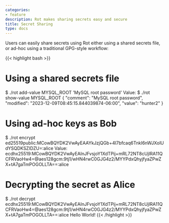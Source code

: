 ```yaml
---
categories:
- feature
description: Rot makes sharing secrets easy and secure
title: Secret Sharing
type: docs
---
```


Users can easily share secrets using Rot either using a shared secrets file, or ad-hoc using a traditional GPG-style workflow:

{{< highlight bash >}}
# Using a shared secrets file
$ ./rot add-value MYSQL_ROOT 'MySQL root password'
Value:
$ ./rot show-value MYSQL_ROOT
{
  "comment": "MySQL root password",
  "modified": "2023-12-09T08:45:15.844039874-06:00",
  "value": "hunter2"
}

# Using ad-hoc keys as Bob
$ ./rot encrypt ed25519public:MCowBQYDK2VwAyEAAYkJzjQGb+4I7bfcaq6TnkI6nWJXolUdYSQDKSZIDZU=:alice
Value:
ecdhx25519:MCowBQYDK2VwAyEAInJFvsjoY1XdTPij+mRL72NT8cUjIRA11QCFRVaoHw4=@aes128gcm:9tj1/wHN4rwC0GJG4z2/MYYPdxQhyjfyaZPwZX+tA7gaTmPOGOLLTA==:alice

# Decrypting the secret as Alice
$ ./rot decrypt ecdhx25519:MCowBQYDK2VwAyEAInJFvsjoY1XdTPij+mRL72NT8cUjIRA11QCFRVaoHw4=@aes128gcm:9tj1/wHN4rwC0GJG4z2/MYYPdxQhyjfyaZPwZX+tA7gaTmPOGOLLTA==:alice
Hello World!
{{< /highlight >}}
